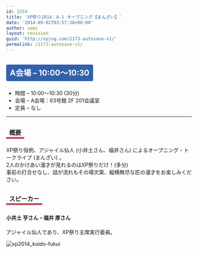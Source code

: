 ```yaml
---
id: 2254
title: 'XP祭り2014：A-1 オープニング【まんざい】'
date: '2014-09-02T03:57:38+00:00'
author: semi
layout: revision
guid: 'http://xpjug.com/2173-autosave-v1/'
permalink: /2173-autosave-v1/
---
```


## <span style="color:#FFFFFF; background-color:#3261AB; margin:0 0 30px 0; padding:10px 10px; border-radius:4px; line-height:2.5;">A会場 – 10:00〜10:30</span>

- 時間 – 10:00〜10:30 (30分)
- 会場 – A会場：63号館 2F 201会議室
- 定員 – なし

---

### <span style="margin:0 0 10px 0; padding:2px 8px; border-width:0 0 5px 0; border-color:#C6485B; border-style:solid; line-height:2.5;">概要</span>

XP祭り恒例、アジャイル仙人 (小井土さん、福井さん) によるオープニング・トークライブ (まんざい) 。  
2人のかけあい漫才が見れるのはXP祭りだけ！(多分)  
事前の打合せなし、話が流れもその場次第、縦横無尽な匠の漫才をお楽しみください。

### <span style="margin:0 0 10px 0; padding:2px 8px; border-width:0 0 5px 0; border-color:#C6485B; border-style:solid; line-height:2.5;">スピーカー</span>

#### <span style="line-height:1.5;">小井土 亨さん・福井 厚さん</span>

アジャイル仙人であり、XP祭り主席実行委員。

![xp2014_koido-fukui](http://xpjug.com/wp-content/uploads/2014/08/xp2014_koido-fukui.png)